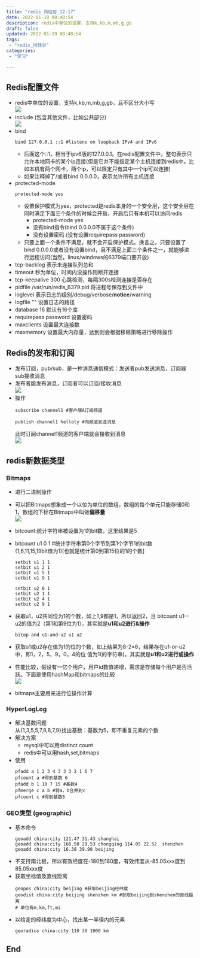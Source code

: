 ```yaml
---
title: "redis_尚硅谷_12-17"
date: 2022-01-18 08:48:54 
description: redis中单位的设置，支持k,kb,m,mb,g,gb
draft: false
updated: 2022-01-19 08:48:54 
tags: 
 - "redis_尚硅谷"
categories:
 - "学习"

---
```


## Redis配置文件
* redis中单位的设置，支持k,kb,m,mb,g,gb，且不区分大小写  
![](attachments/img/ly-20241129105118928.png)
* include (包含其他文件，比如公共部分)  
![](attachments/img/ly-20241129105119379.png)  
* bind
  ``` 
  bind 127.0.0.1 ::1 #listens on loopback IPv4 and IPv6 
  ```
  * 后面这个::1，相当于ipv6版的127.0.0.1。在redis配置文件中，整句表示只允许本地网卡的某个ip连接(但是它并不能指定某个主机连接到redis中。比如本机有两个网卡，两个ip，可以限定只有其中一个ip可以连接)
  * 如果注释掉了/或者bind 0.0.0.0，表示允许所有主机连接
* protected-mode 
  ``` 
  protected-mode yes 
  ```
  * 设置保护模式为yes，protected是redis本身的一个安全层，这个安全层在同时满足下面三个条件的时候会开启，开启后只有本机可以访问redis
    * protected-mode yes
    * 没有bind指令(bind 0.0.0.0不属于这个条件)
    * 没有设置密码 (没有设置requirepass password)  
  * 只要上面一个条件不满足，就不会开启保护模式。换言之，只要设置了bind 0.0.0.0或者没有设置bind，且不满足上面三个条件之一，就能够进行远程访问(当然，linux/windows的6379端口要开放) 
* tcp-backlog 表示未连接队列总和  
* timeout 秒为单位，时间内没操作则断开连接
* tcp-keepalive 300 心跳检测，每隔300s检测连接是否存在
* pidfile /var/run/redis_6379.pid 将进程号保存到文件中
* loglevel 表示日志的级别/debug/verbose/**notice**/warning
* logfile ""  设置日志的路径
* database 16 默认有16个库
* requirepass password 设置密码
* maxclients 设置最大连接数
* maxmemory 设置最大内存量，达到则会根据移除策略进行移除操作
## Redis的发布和订阅
* 发布订阅，pub/sub，是一种消息通信模式：发送者pub发送消息，订阅器sub接收消息
* 发布者能发布消息，订阅者可以订阅/接收消息  
![](attachments/img/ly-20241129105119729.png)  
* 操作  
  ```redis
  subscribe channel1 #客户端A订阅频道 
  ```
  ```redis 
  publish channel1 helloly #向频道发送消息
  ```
  此时订阅channel1频道的客户端就会接收到消息  
  ![](attachments/img/ly-20241129105120064.png)
## redis新数据类型  
### Bitmaps 
  * 进行二进制操作
  * 可以把Bitmaps想象成一个以位为单位的数组，数组的每个单元只能存储0和1，数组的下标在Bitmaps中叫做**偏移量**  
    ![](attachments/img/ly-20241129105120398.png)  
  * bitcount:统计字符串被设置为1的bit数，这里结果是5
  * bitcount u1 0 1 #统计字符串第0个字节到第1个字节1的bit数  
    (1,6,11,15,19bit值为1)[也就是统计第0到第15位的1的个数]  
      ``` 
      setbit u1 1 1
      setbit u1 2 1
      setbit u1 5 1
      setbit u1 9 1
      ```
    
      ``` 
      setbit u2 0 1
      setbit u2 1 1
      setbit u2 4 1
      setbit u2 9 1
      ```
  * 获取u1，u2共同位为1的个数，如上1,9都是1，所以返回2，且 bitcount u1--u2的值为2（第1和第9位为1），其实就是**u1和u2进行&操作**    
      ``` 
      bitop and u1-and-u2 u1 u2 
      ```
  * 获取u1或u2存在值为1的位的个数，如上结果为8-2=6，结果存在u1-or-u2中，即1，2，5，9，0，4的位 值为1(的字符串)，其实就是**u1和u2进行或操作**  
  * 性能比较，假设有一亿个用户，用户id数值递增，需求是存储每个用户是否活跃。下面是使用hashMap和bitmaps的比较  
    ![](attachments/img/ly-20241129105120747.png)
  * bitmaps主要用来进行位操作计算
### HyperLogLog
* 解决基数问题  
从{1,3,5,5,7,8,8,7,9}找出基数：基数为5，即不重复元素的个数
* 解决方案
  * mysql中可以用distinct count
  * redis中可以用hash,set,bitmaps
* 使用
  ```  
  pfadd a 1 2 3 4 3 3 3 2 1 6 7
  pfcount a #得到基数 6 
  pfadd b 1 10 7 15 #基数4
  pfmerge c a b #将a，b合并到c
  pfcount c #得到基数8
  ```
### GEO类型  (geographic)  
* 基本命令  
  ``` 
  geoadd china:city 121.47 31.43 shanghai
  geoadd china:city 166.50 29.53 chongqing 114.05 22.52  shenzhen
  geoadd china:city 16.38 39.90 beijing 
  ```
* 不支持南北极，所以有效经度在-180到180度，有效纬度从-85.05xxx度到85.05xxx度
* 获取坐标值及直线距离
  ``` 
  geopos china:city beijing #获取beijing经纬度
  geodist china:city beijing shenzhen km #获取beijing到shenzhen的直线距离
  # 单位有m,km,ft,mi
  ```
* 以给定的经纬度为中心，找出某一半径内的元素  
  ``` 
  georadius china:city 110 30 1000 km
  ```
## End